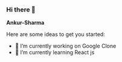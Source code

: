 ### Hi there 👋


**Ankur-Sharma**

Here are some ideas to get you started:

- 🔭 I’m currently working on Google Clone
- 🌱 I’m currently learning React js
